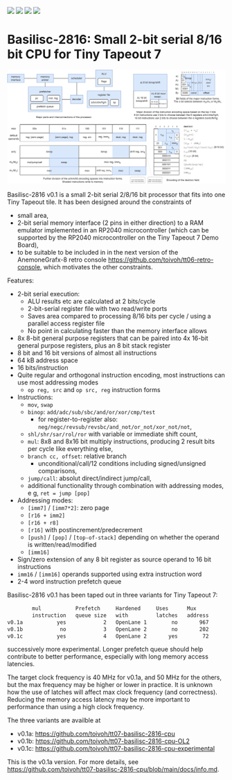 ![](../../workflows/gds/badge.svg) ![](../../workflows/docs/badge.svg) ![](../../workflows/test/badge.svg) ![](../../workflows/fpga/badge.svg)

Basilisc-2816: Small 2-bit serial 8/16 bit CPU for Tiny Tapeout 7
=================================================================
![](docs/combined.png)

Basilisc-2816 v0.1 is a small 2-bit serial 2/8/16 bit processor that fits into one Tiny Tapeout tile.
It has been designed around the constraints of

- small area,
- 2-bit serial memory interface (2 pins in either direction) to a RAM emulator implemented in an RP2040 microcontroller (which can be supported by the RP2040 microcontroller on the Tiny Tapeout 7 Demo Board),
- to be suitable to be included in in the next version of the AnemoneGrafx-8 retro console https://github.com/toivoh/tt06-retro-console, which motivates the other constraints.

Features:

- 2-bit serial execution:
	- ALU results etc are calculated at 2 bits/cycle
	- 2-bit-serial register file with two read/write ports
	- Saves area compared to processing 8/16 bits per cycle / using a parallel access register file
	- No point in calculating faster than the memory interface allows
- 8x 8-bit general purpose registers that can be paired into 4x 16-bit general purpose registers, plus an 8 bit stack register
- 8 bit and 16 bit versions of almost all instructions
- 64 kB address space
- 16 bits/instruction
- Quite regular and orthogonal instruction encoding, most instructions can use most addressing modes
	- `op reg, src` and `op src, reg` instruction forms
- Instructions:
	- `mov`, `swap`
	- `binop`: `add/adc/sub/sbc/and/or/xor/cmp/test`
		- for register-to-register also: `neg/negc/revsub/revsbc/and_not/or_not/xor_not/not`,
	- `shl/shr/sar/rol/ror` with variable or immediate shift count,
	- `mul`: 8x8 and 8x16 bit multiply instructions, producing 2 result bits per cycle like everything else,
	- `branch cc, offset`: relative branch
		- unconditional/call/12 conditions including signed/unsigned comparisons,
	- `jump/call`: absolut direct/indirect jump/call,
	- additional functionality through combination with addressing modes, e g, `ret = jump [pop]`
- Addressing modes:
	- `[imm7]` / `[imm7*2]`: zero page
	- `[r16 + imm2]`
	- `[r16 + r8]`
	- `[r16]` with postincrement/predecrement
	- `[push]` / `[pop]` / `[top-of-stack]` depending on whether the operand is written/read/modified
	- `[imm16]`
- Sign/zero extension of any 8 bit register as source operand to 16 bit instructions
- `imm16` / `[imm16]` operands supported using extra instruction word
- 2-4 word instruction prefetch queue

Basilisc-2816 v0.1 has been taped out in three variants for Tiny Tapeout 7:

	        mul           Prefetch     Hardened     Uses      Mux
	        instruction   queue size   with         latches   address
	v0.1a           yes            2   OpenLane 1        no       967
	v0.1b            no            3   OpenLane 2        no       202
	v0.1c           yes            4   OpenLane 2       yes        72

successively more experimental. Longer prefetch queue should help contribute to better performance,
especially with long memory access latencies.

The target clock frequency is 40 MHz for v0.1a, and 50 MHz for the others, but the max frequency may be higher or lower in practice.
It is unknown how the use of latches will affect max clock frequency (and correctness).
Reducing the memory access latency may be more important to performance than using a high clock frequency.

The three variants are availble at
- v0.1a: https://github.com/toivoh/tt07-basilisc-2816-cpu
- v0.1b: https://github.com/toivoh/tt07-basilisc-2816-cpu-OL2
- v0.1c: https://github.com/toivoh/tt07-basilisc-2816-cpu-experimental

This is the v0.1a version.
For more details, see https://github.com/toivoh/tt07-basilisc-2816-cpu/blob/main/docs/info.md.
